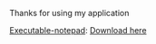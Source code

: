 Thanks for using my application

[Executable-notepad](https://github.com/Arcarch4/executable-notepad/releases/download/v1/main.exe): [Download here](https://github.com/Arcarch4/executable-notepad/releases)

